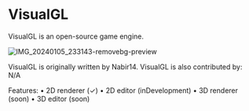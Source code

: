 # VisualGL
VisualGL is an open-source game engine.

![IMG_20240105_233143-removebg-preview](https://github.com/Nabir14/VisualGL/assets/82253045/e24742cc-3bc4-40cb-a4fa-8bb944b8bdb5)


VisualGL is originally written by Nabir14.
VisualGL is also contributed by:
N/A

Features:
• 2D renderer (✓)
• 2D editor (inDevelopment)
• 3D renderer (soon)
• 3D editor (soon)
